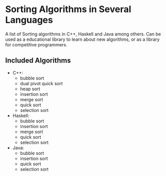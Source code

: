 # Sorting Algorithms in Several Languages

A list of Sorting algorithms in C++, Haskell and Java among others. Can be used as a
educational library to learn about new algorithms, or as a library for
competitive programmers.

## Included Algorithms
- C++:
    - bubble sort
    - dual pivot quick sort
    - heap sort
    - insertion sort
    - merge sort
    - quick sort
    - selection sort
- Haskell: 
    - bubble sort
    - insertion sort
    - merge sort
    - quick sort
    - selection sort
- Java:
   - bubble sort
   - insertion sort
   - quick sort
   - selection sort
